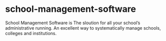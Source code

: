 # school-management-software
School Management Software is The sloution for  all your school’s administrative running. An excellent way to systematically manage schools, colleges and institutions.
